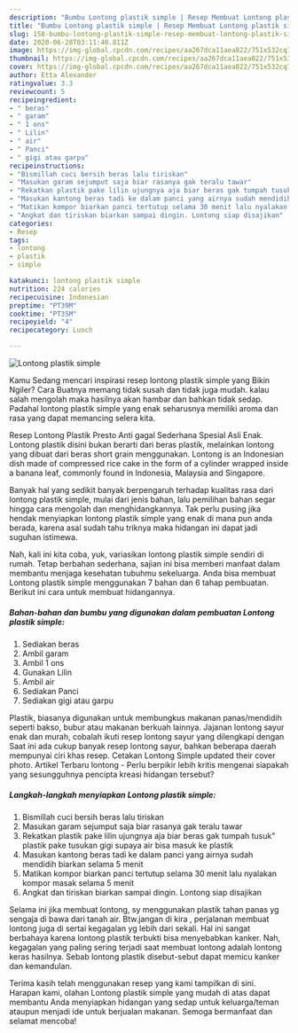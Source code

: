 ```yaml
---
description: "Bumbu Lontong plastik simple | Resep Membuat Lontong plastik simple Yang Bikin Ngiler"
title: "Bumbu Lontong plastik simple | Resep Membuat Lontong plastik simple Yang Bikin Ngiler"
slug: 158-bumbu-lontong-plastik-simple-resep-membuat-lontong-plastik-simple-yang-bikin-ngiler
date: 2020-06-28T03:11:40.811Z
image: https://img-global.cpcdn.com/recipes/aa267dca11aea822/751x532cq70/lontong-plastik-simple-foto-resep-utama.jpg
thumbnail: https://img-global.cpcdn.com/recipes/aa267dca11aea822/751x532cq70/lontong-plastik-simple-foto-resep-utama.jpg
cover: https://img-global.cpcdn.com/recipes/aa267dca11aea822/751x532cq70/lontong-plastik-simple-foto-resep-utama.jpg
author: Etta Alexander
ratingvalue: 3.3
reviewcount: 5
recipeingredient:
- " beras"
- " garam"
- " 1 ons"
- " Lilin"
- " air"
- " Panci"
- " gigi atau garpu"
recipeinstructions:
- "Bismillah cuci bersih beras lalu tiriskan"
- "Masukan garam sejumput saja biar rasanya gak teralu tawar"
- "Rekatkan plastik pake lilin ujungnya aja biar beras gak tumpah tusuk&#34; plastik pake tusukan gigi supaya air bisa masuk ke plastik"
- "Masukan kantong beras tadi ke dalam panci yang airnya sudah mendidih biarkan selama 5 menit"
- "Matikan kompor biarkan panci tertutup selama 30 menit lalu nyalakan kompor masak selama 5 menit"
- "Angkat dan tiriskan biarkan sampai dingin. Lontong siap disajikan"
categories:
- Resep
tags:
- lontong
- plastik
- simple

katakunci: lontong plastik simple 
nutrition: 224 calories
recipecuisine: Indonesian
preptime: "PT39M"
cooktime: "PT35M"
recipeyield: "4"
recipecategory: Lunch

---
```



![Lontong plastik simple](https://img-global.cpcdn.com/recipes/aa267dca11aea822/751x532cq70/lontong-plastik-simple-foto-resep-utama.jpg)

Kamu Sedang mencari inspirasi resep lontong plastik simple yang Bikin Ngiler? Cara Buatnya memang tidak susah dan tidak juga mudah. kalau salah mengolah maka hasilnya akan hambar dan bahkan tidak sedap. Padahal lontong plastik simple yang enak seharusnya memiliki aroma dan rasa yang dapat memancing selera kita.

Resep Lontong Plastik Presto Anti gagal Sederhana Spesial Asli Enak. Lontong plastik disini bukan berarti dari beras plastik, melainkan lontong yang dibuat dari beras short grain menggunakan. Lontong is an Indonesian dish made of compressed rice cake in the form of a cylinder wrapped inside a banana leaf, commonly found in Indonesia, Malaysia and Singapore.

Banyak hal yang sedikit banyak berpengaruh terhadap kualitas rasa dari lontong plastik simple, mulai dari jenis bahan, lalu pemilihan bahan segar hingga cara mengolah dan menghidangkannya. Tak perlu pusing jika hendak menyiapkan lontong plastik simple yang enak di mana pun anda berada, karena asal sudah tahu triknya maka hidangan ini dapat jadi suguhan istimewa.


Nah, kali ini kita coba, yuk, variasikan lontong plastik simple sendiri di rumah. Tetap berbahan sederhana, sajian ini bisa memberi manfaat dalam membantu menjaga kesehatan tubuhmu sekeluarga. Anda bisa membuat Lontong plastik simple menggunakan 7 bahan dan 6 tahap pembuatan. Berikut ini cara untuk membuat hidangannya.

<!--inarticleads1-->

##### Bahan-bahan dan bumbu yang digunakan dalam pembuatan Lontong plastik simple:

1. Sediakan  beras
1. Ambil  garam
1. Ambil  1 ons
1. Gunakan  Lilin
1. Ambil  air
1. Sediakan  Panci
1. Sediakan  gigi atau garpu


Plastik, biasanya digunakan untuk membungkus makanan panas/mendidih seperti bakso, bubur atau makanan berkuah lainnya. Jajanan lontong sayur enak dan murah, cobalah ikuti resep lontong sayur yang dilengkapi dengan Saat ini ada cukup banyak resep lontong sayur, bahkan beberapa daerah mempunyai ciri khas resep. Cetakan Lontong Simple updated their cover photo. Artikel Terbaru lontong - Perlu berpikir lebih kritis mengenai siapakah yang sesungguhnya pencipta kreasi hidangan tersebut? 

<!--inarticleads2-->

##### Langkah-langkah menyiapkan Lontong plastik simple:

1. Bismillah cuci bersih beras lalu tiriskan
1. Masukan garam sejumput saja biar rasanya gak teralu tawar
1. Rekatkan plastik pake lilin ujungnya aja biar beras gak tumpah tusuk&#34; plastik pake tusukan gigi supaya air bisa masuk ke plastik
1. Masukan kantong beras tadi ke dalam panci yang airnya sudah mendidih biarkan selama 5 menit
1. Matikan kompor biarkan panci tertutup selama 30 menit lalu nyalakan kompor masak selama 5 menit
1. Angkat dan tiriskan biarkan sampai dingin. Lontong siap disajikan


Selama ini jika membuat lontong, sy menggunakan plastik tahan panas yg sengaja di bawa dari tanah air. Btw.jangan di kira , perjalanan membuat lontong juga di sertai kegagalan yg lebih dari sekali. Hal ini sangat berbahaya karena lontong plastik terbukti bisa menyebabkan kanker. Nah, kegagalan yang paling sering terjadi saat membuat lontong adalah lontong keras hasilnya. Sebab lontong plastik disebut-sebut dapat memicu kanker dan kemandulan. 

Terima kasih telah menggunakan resep yang kami tampilkan di sini. Harapan kami, olahan Lontong plastik simple yang mudah di atas dapat membantu Anda menyiapkan hidangan yang sedap untuk keluarga/teman ataupun menjadi ide untuk berjualan makanan. Semoga bermanfaat dan selamat mencoba!
